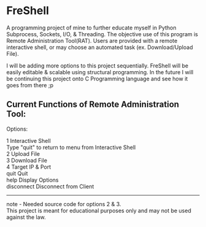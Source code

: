 # FreShell
A programming project of mine to further educate myself in Python Subprocess, Sockets, I/O, & Threading.
The objective use of this program is Remote Administration Tool(RAT). Users are provided with a remote 
interactive shell, or may choose an automated task (ex. Download/Upload File).

I will be adding more options to this project sequentially. FreShell will be easily editable & scalable using
structural programming. In the future I will be continuing this project onto C Programming language and see how
it goes from there ;p


Current Functions of Remote Administration Tool:
------------------------------------------------

Options:<br />

  1               Interactive Shell<br />
                  Type "quit" to return to menu from Interactive Shell<br />
  2               Upload File<br />
  3               Download File<br />
  4               Target IP & Port<br />
  quit            Quit<br />
  help            Display Options<br />
  disconnect      Disconnect from Client<br />
  
 ----------------------------------------------- 
 
note - Needed source code for options 2 & 3.<br />
This project is meant for educational purposes only and may not be used against the law. <br />
